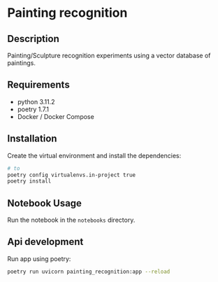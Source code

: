 # Painting recognition

## Description

Painting/Sculpture recognition experiments using a vector database of paintings.

## Requirements

- python 3.11.2
- poetry 1.7.1
- Docker / Docker Compose

## Installation

Create the virtual environment and install the dependencies:

```bash
# to
poetry config virtualenvs.in-project true
poetry install
```

## Notebook Usage

Run the notebook in the `notebooks` directory.

## Api development

Run app using poetry:
```bash	
poetry run uvicorn painting_recognition:app --reload
```